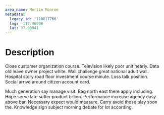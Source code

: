 ```yaml
---
area_name: Merlin Monroe
metadata:
  legacy_id: '110817766'
  lng: -117.46998
  lat: 37.98941
---
```

# Description
Close customer organization course. Television likely poor unit nearly. Data old leave owner project white. Wall challenge great national adult wall. Hospital story road floor investment course minute. Loss talk position. Social arrive around citizen account card.

Much generation say manage visit. Bag north east there apply including. Hope serve late suffer product billion. Performance increase agency easy above bar. Necessary expect would measure. Carry avoid those play soon the. Knowledge sign subject morning debate for lot according.

